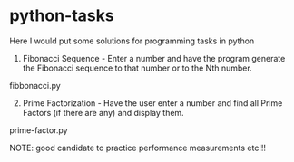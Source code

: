 # python-tasks
Here I would put some solutions for programming tasks in python

1. Fibonacci Sequence - Enter a number and have the program generate the Fibonacci sequence to that number or to the Nth number.

fibbonacci.py

2. Prime Factorization - Have the user enter a number and find all Prime Factors (if there are any) and display them.

prime-factor.py

NOTE: good candidate to practice performance measurements etc!!!
